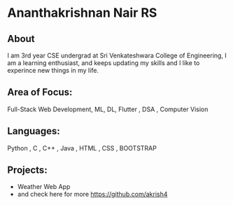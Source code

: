 # Ananthakrishnan Nair RS
## About
I am 3rd  year CSE undergrad at Sri Venkateshwara College of Engineering, I am a learning enthusiast, and keeps updating  my skills and I like to experince new things in my life.

## Area of Focus:
Full-Stack Web Development, ML, DL,  Flutter , DSA , Computer Vision

## Languages:
Python , C , C++ , Java , HTML ,  CSS , BOOTSTRAP 

##  Projects:
 - Weather Web App 
 - and check here for more  https://github.com/akrish4
